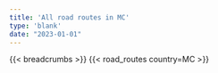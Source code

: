 ```yaml
---
title: 'All road routes in MC'
type: 'blank'
date: "2023-01-01"
---
```


{{< breadcrumbs >}}
{{< road_routes country=MC >}}
